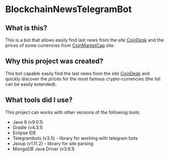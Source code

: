 # BlockchainNewsTelegramBot

## What is this?
This is a bot that allows easily find last news from the site [CoinDesk](https://www.coindesk.com/) and the prices of some currencies
from [CoinMarketCap](https://coinmarketcap.com/) site.

## Why this project was created?
This bot capable easily find the last news from the site [CoinDesk](https://www.coindesk.com/) and quickly discover the prices 
for the most famous crypto-currencies (the list can be easily extended).

## What tools did I use?
This project can works with other versions of the following tools:
* Java 9 (v9.0.1)
* Gradle (v4.3.1)
* Eclipse IDE
* Telegrambots (v3.5) - library for working with telegram bots
* Jsoup (v1.11.2) - library for site parsing
* MongoDB Java Driver (v3.6.1)
